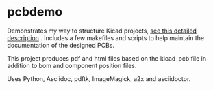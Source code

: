 # pcbdemo
Demonstrates my way to structure Kicad projects, [see this detailed description](https://github.com/oaox/pcbdemo/blob/76fcd5422103fdb88cf196ecd714038d3a444ae3/pcbdemo/doc/html/pcbdemo.html) . Includes a few makefiles and scripts to help maintain the documentation of the designed PCBs.

This project produces pdf and html files based on the kicad_pcb file in addition to bom and component position files.

Uses Python, Asciidoc, pdftk, ImageMagick, a2x and asciidoctor.




